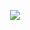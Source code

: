 <p align="center">
  <a href="https://github.com/tech-alpinist"><img src="https://readme-typing-svg.herokuapp.com/?lines=WELCOME&font=Pacifico&center=true&width=650&height=120&color=58a6ff&vCenter=true&size=45%22"></a>
</p>
